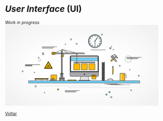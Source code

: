 # _User Interface_ (UI)

_Work in progress_<br/>
![WiP](/images/underConstruction.jpg)

[Voltar](../ReadMe.md)
